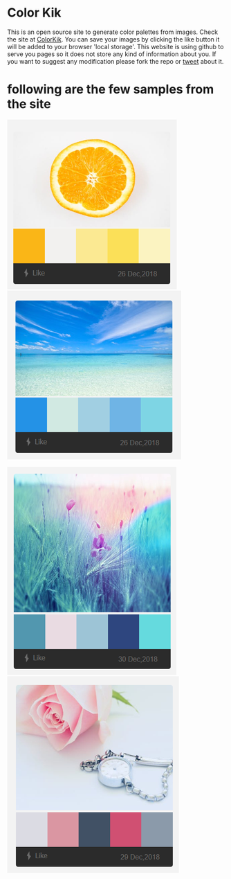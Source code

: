 # Color Kik
This is an open source site to generate color palettes from images. Check the site at <a href="https://colorkik.com">ColorKik</a>.
You can save your images by clicking the like button it will be added to your browser 'local storage'. This website is using github to serve you pages so it does not store any kind of information about you. If you want to suggest any modification please fork the repo or <a href="https://twitter.com/vikrammouan">tweet</a> about it.

# following are the few samples from the site

![orange](imgs/orange.png)  ![ocean](imgs/ocean.png)

![grain](imgs/grain.png)    ![clock](imgs/clock.png)
